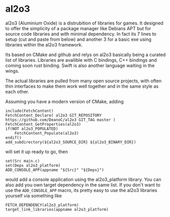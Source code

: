 # al2o3
al2o3 (Aluminium Oxide) is a distrubition of libraries for games. It designed to offer the simplicity of a package manager like Debians APT but for source code libraries and with minimal dependency. In fact its 7 lines to setup (cut and paste from below) and another 3 for a basic exe using libraries within the al2o3 framework.

Its based on CMake and github and relys on al2o3 basically being a curated list of libraries. Libraries are availible with C bindings, C++ bindings and coming soon rust binding. Swift is also another language waiting in the wings.

The actual libraries are pulled from many open source projects, with often thin interfaces to make them work well together and in the same style as each other.

Assuming you have a modern version of CMake, adding 

```
include(FetchContent)
FetchContent_Declare( al2o3 GIT_REPOSITORY https://github.com/DeanoC/al2o3 GIT_TAG master )
FetchContent_GetProperties(al2o3)
if(NOT al2o3_POPULATED)
	FetchContent_Populate(al2o3)
endif()
add_subdirectory(${al2o3_SOURCE_DIR} ${al2o3_BINARY_DIR})
```
will set it up ready to go, then 

```
set(Src main.c)
set(Deps al2o3_platform)
ADD_CONSOLE_APP(appname "${Src}" "${Deps}")
```
would add a console application using the al2o3_platform library. You can also add you own target dependency in the same list. If you 
don't want to use the `ADD_CONSOLE_APP` macro, its pretty easy to use the al2o3 libraries yourself via something like

```
FETCH_DEPENDENCY(al2o3_platform)
target_link_libraries(appname al2o3_platform)
```
